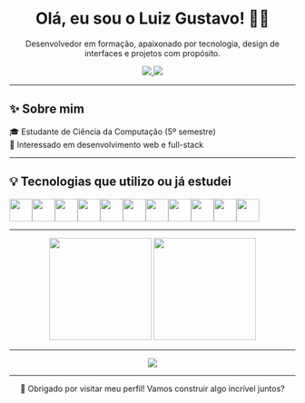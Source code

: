 <h1 align="center">Olá, eu sou o Luiz Gustavo! 👨‍💻</h1>

<p align="center">
  Desenvolvedor em formação, apaixonado por tecnologia, design de interfaces e projetos com propósito.
</p>

<div align="center">
  <a href="https://www.linkedin.com/in/luizgustavoprzygoda/" target="_blank">
    <img src="https://img.shields.io/badge/-LinkedIn-0077B5?style=for-the-badge&logo=linkedin&logoColor=white" />
  </a>
  <a href="mailto:luizprzygoda24@gmail.com">
    <img src="https://img.shields.io/badge/-Gmail-D14836?style=for-the-badge&logo=gmail&logoColor=white" />
  </a>
</div>

---

## ✨ Sobre mim

🎓 Estudante de Ciência da Computação (5º semestre)   
🧠 Interessado em desenvolvimento web e full-stack

---

## 💡 Tecnologias que utilizo ou já estudei

<div style="display: flex; flex-wrap: wrap;" align="left">
  <img src="https://cdn.jsdelivr.net/gh/devicons/devicon/icons/html5/html5-original.svg" height="40" />
  <img src="https://cdn.jsdelivr.net/gh/devicons/devicon/icons/css3/css3-original.svg" height="40" />
  <img src="https://cdn.jsdelivr.net/gh/devicons/devicon/icons/javascript/javascript-original.svg" height="40" />
  <img src="https://cdn.jsdelivr.net/gh/devicons/devicon/icons/typescript/typescript-original.svg" height="40" />
  <img src="https://cdn.jsdelivr.net/gh/devicons/devicon/icons/react/react-original.svg" height="40" />
  <img src="https://cdn.jsdelivr.net/gh/devicons/devicon/icons/nodejs/nodejs-original.svg" height="40" />
  <img src="https://cdn.jsdelivr.net/gh/devicons/devicon/icons/postgresql/postgresql-original.svg" height="40" />
  <img src="https://cdn.jsdelivr.net/gh/devicons/devicon/icons/java/java-original.svg" height="40" />
  <img src="https://cdn.jsdelivr.net/gh/devicons/devicon/icons/python/python-original.svg" height="40" />
  <img src="https://cdn.jsdelivr.net/gh/devicons/devicon/icons/php/php-original.svg" height="40" />
  <img src="https://cdn.jsdelivr.net/gh/devicons/devicon/icons/spring/spring-original.svg" height="40" />
</div>

---

<div align="center">
  <img height="180em" src="https://github-readme-stats.vercel.app/api?username=Luiz-Przygoda&show_icons=true&theme=radical&hide_border=true" />
  <img height="180em" src="https://github-readme-stats.vercel.app/api/top-langs/?username=Luiz-Przygoda&layout=compact&theme=radical&hide_border=true" />
</div>

---

<div align="center">
  <img src="https://github.com/Luiz-Przygoda/Luiz-Przygoda/blob/output/github-contribution-grid-snake.svg" />
</div>

---

<p align="center">
  🌟 Obrigado por visitar meu perfil! Vamos construir algo incrível juntos?
</p>

